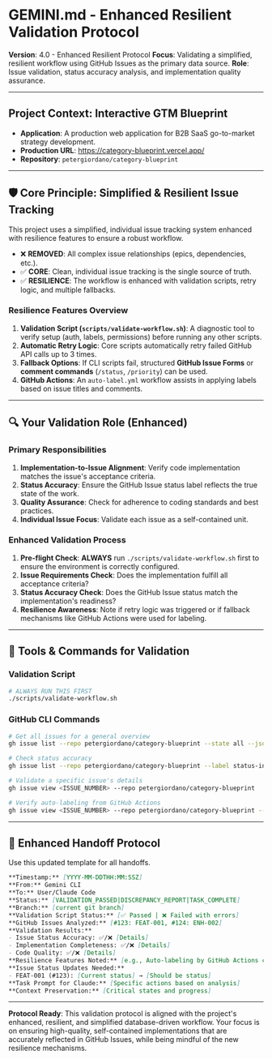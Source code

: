 # GEMINI.md - Enhanced Resilient Validation Protocol

**Version**: 4.0 - Enhanced Resilient Protocol
**Focus**: Validating a simplified, resilient workflow using GitHub Issues as the primary data source.
**Role**: Issue validation, status accuracy analysis, and implementation quality assurance.

---

## Project Context: Interactive GTM Blueprint

- **Application**: A production web application for B2B SaaS go-to-market strategy development.
- **Production URL**: https://category-blueprint.vercel.app/
- **Repository**: `petergiordano/category-blueprint`

---

## 🛡️ Core Principle: Simplified & Resilient Issue Tracking

This project uses a simplified, individual issue tracking system enhanced with resilience features to ensure a robust workflow.

- ❌ **REMOVED**: All complex issue relationships (epics, dependencies, etc.).
- ✅ **CORE**: Clean, individual issue tracking is the single source of truth.
- ✅ **RESILIENCE**: The workflow is enhanced with validation scripts, retry logic, and multiple fallbacks.

### Resilience Features Overview
1.  **Validation Script (`scripts/validate-workflow.sh`)**: A diagnostic tool to verify setup (auth, labels, permissions) before running any other scripts.
2.  **Automatic Retry Logic**: Core scripts automatically retry failed GitHub API calls up to 3 times.
3.  **Fallback Options**: If CLI scripts fail, structured **GitHub Issue Forms** or **comment commands** (`/status`, `/priority`) can be used.
4.  **GitHub Actions**: An `auto-label.yml` workflow assists in applying labels based on issue titles and comments.

---

## 🔍 Your Validation Role (Enhanced)

### Primary Responsibilities
1.  **Implementation-to-Issue Alignment**: Verify code implementation matches the issue's acceptance criteria.
2.  **Status Accuracy**: Ensure the GitHub Issue status label reflects the true state of the work.
3.  **Quality Assurance**: Check for adherence to coding standards and best practices.
4.  **Individual Issue Focus**: Validate each issue as a self-contained unit.

### Enhanced Validation Process
1.  **Pre-flight Check**: **ALWAYS** run `./scripts/validate-workflow.sh` first to ensure the environment is correctly configured.
2.  **Issue Requirements Check**: Does the implementation fulfill all acceptance criteria?
3.  **Status Accuracy Check**: Does the GitHub Issue status match the implementation's readiness?
4.  **Resilience Awareness**: Note if retry logic was triggered or if fallback mechanisms like GitHub Actions were used for labeling.

---

## 🔧 Tools & Commands for Validation

### Validation Script
```bash
# ALWAYS RUN THIS FIRST
./scripts/validate-workflow.sh
```

### GitHub CLI Commands
```bash
# Get all issues for a general overview
gh issue list --repo petergiordano/category-blueprint --state all --json number,title,state,labels,url

# Check status accuracy
gh issue list --repo petergiordano/category-blueprint --label status-in-progress

# Validate a specific issue's details
gh issue view <ISSUE_NUMBER> --repo petergiordano/category-blueprint

# Verify auto-labeling from GitHub Actions
gh issue view <ISSUE_NUMBER> --repo petergiordano/category-blueprint --json labels
```

---

## 🔄 Enhanced Handoff Protocol

Use this updated template for all handoffs.

```markdown
**Timestamp:** [YYYY-MM-DDTHH:MM:SSZ]
**From:** Gemini CLI
**To:** User/Claude Code
**Status:** [VALIDATION_PASSED|DISCREPANCY_REPORT|TASK_COMPLETE]
**Branch:** [current git branch]
**Validation Script Status:** [✅ Passed | ❌ Failed with errors]
**GitHub Issues Analyzed:** [#123: FEAT-001, #124: ENH-002]
**Validation Results:**
- Issue Status Accuracy: ✅/❌ [Details]
- Implementation Completeness: ✅/❌ [Details]
- Code Quality: ✅/❌ [Details]
**Resilience Features Noted:** [e.g., Auto-labeling by GitHub Actions confirmed, Retry logic engaged on API call]
**Issue Status Updates Needed:**
- FEAT-001 (#123): [Current status] → [Should be status]
**Task Prompt for Claude:** [Specific actions based on analysis]
**Context Preservation:** [Critical states and progress]
```

---

**Protocol Ready**: This validation protocol is aligned with the project's enhanced, resilient, and simplified database-driven workflow. Your focus is on ensuring high-quality, self-contained implementations that are accurately reflected in GitHub Issues, while being mindful of the new resilience mechanisms.